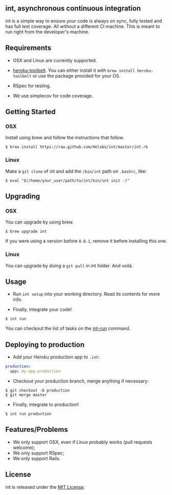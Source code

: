 ## int, asynchronous continuous integration

int is a simple way to ensure your code is always on sync, fully tested
and has full test coverage. All without a different CI machine. This is
meant to run right from the developer's machine.

## Requirements

* OSX and Linux are currently supported.

* [heroku-toolbelt](https://toolbelt.heroku.com/). You can either
install it with `brew install heroku-toolbelt` or use the package
provided for your OS.

* RSpec for testing.

* We use simplecov for code coverage.

## Getting Started

### OSX

Install using brew and follow the instructions that follow.

```
$ brew install https://raw.github.com/Helabs/int/master/int.rb
```


### Linux

Make a `git clone` of int and add the `/bin/int` path on `.bashrc`, like:
```
$ eval "$(/home/your_user/path/to/int/bin/int init -)"
```

## Upgrading
### OSX
You can upgrade by using brew.

```shell
$ brew upgrade int
```
If you were using a version before `0.0.1`, remove it before installing
this one.

### Linux

You can upgrade by doing a `git pull` in int folder. And voilá.

## Usage

* Run `int setup` into your working directory. Read its contents for
  more info.

* Finally, integrate your code!

```shell
$ int run
```

You can checkout the list of tasks on the [int-run](libexec/int-run) command.

## Deploying to production

* Add your Heroku production app to `.int`:

```yaml
production:
  app: my-app-production
```

* Checkout your production branch, merge anything if necessary:

```shell
$ git checkout -b production
$ git merge master
```

* Finally, integrate to production!

```shell
$ int run production
```

## Features/Problems

* We only support OSX, even if Linux probably works (pull requests
  welcome);
* We only support RSpec;
* We only support Rails.

## License

int is released under the [MIT License](http://www.opensource.org/licenses/MIT).
